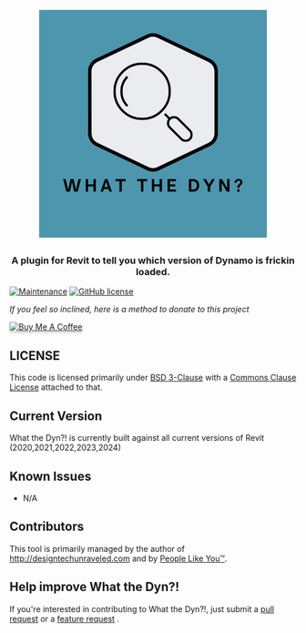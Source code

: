 <h1 align="center">
  <br>
  <img src="/_documentation/whatTheDyn-Logo.png" alt="whatTheDyn" width="400">
  <br>
</h1>

<h3 align="center">A plugin for Revit to tell you which version of Dynamo is frickin loaded.</h3>

[![Maintenance](https://img.shields.io/badge/Maintained%3F-yes-green.svg)](https://github.com/johnpierson/WhatTheDyn/graphs/commit-activity)
[![GitHub license](https://img.shields.io/github/license/johnpierson/WhatTheDyn)](https://github.com/johnpierson/WhatTheDyn/blob/main/LICENSE)


 _If you feel so inclined, here is a method to donate to this project_

 <a href="https://www.buymeacoffee.com/j0hnp" target="_blank"><img src="https://www.buymeacoffee.com/assets/img/custom_images/orange_img.png" alt="Buy Me A Coffee" style="height: 41px !important;width: 174px !important;box-shadow: 0px 3px 2px 0px rgba(190, 190, 190, 0.5) !important;-webkit-box-shadow: 0px 3px 2px 0px rgba(190, 190, 190, 0.5) !important;" ></a>

## LICENSE
This code is licensed primarily under [BSD 3-Clause](https://github.com/johnpierson/FETCH/blob/master/LICENSE) with a [Commons Clause License](https://commonsclause.com/) attached to that.

## Current Version
What the Dyn?! is currently built against all current versions of Revit (2020,2021,2022,2023,2024)

## Known Issues
- N/A

## Contributors
This tool is primarily managed by the author of http://designtechunraveled.com and by [People Like You™](https://github.com/johnpierson/FETCH/graphs/contributors).

## Help improve What the Dyn?!
If you're interested in contributing to What the Dyn?!, just submit a [pull request](https://github.com/johnpierson/WhatTheDyn/pulls) or a [feature request](https://github.com/johnpierson/WhatTheDyn/issues) .

